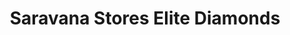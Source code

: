 ---
title: "Saravana Stores Elite Diamonds"
url: /chennai/saravana-stores-elite-diamonds/
shop: Schmuck
---